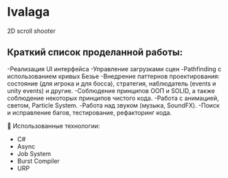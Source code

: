 # Ivalaga
2D scroll shooter 

## Краткий список проделанной работы:
-Реализация UI интерфейса
-Управление загрузками сцен 
-Pathfinding с использованием кривых Безье
-Внедрение паттернов проектирования: состояние (для игрока и для босса), стратегия, наблюдатель (events и unity events) и другие. 
-Соблюдение принципов ООП и SOLID, а также соблюдение некоторых принципов чистого кода.
-Работа с анимацией, светом, Particle System. 
-Работа над звуком (музыка, SoundFX). 
-Поиск и исправление багов, тестирование, рефакторинг кода.

📌 Использованные технологии:

- C#
- Async
- Job System
- Burst Compiler
- URP

